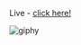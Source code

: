 
Live - [click here!](https://damnanuj.github.io/propose-message/)

![giphy](https://github.com/damnanuj/propose-message/assets/106218844/a1c698b3-118a-4b90-a756-ab3faf43191a)
